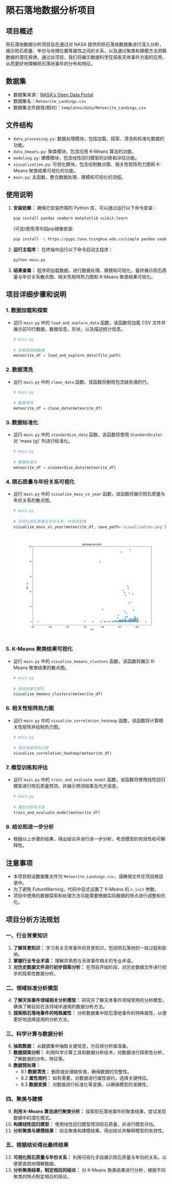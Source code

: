 # 陨石落地数据分析项目

## 项目概述
陨石落地数据分析项目旨在通过对 NASA 提供的陨石落地数据集进行深入分析，揭示陨石质量、年份与地理位置等属性之间的关系，以及通过聚类和建模方法洞察数据的潜在规律。通过此项目，我们将展示数据科学在探索天体事件方面的应用，从而更好地理解陨石落地事件的分布和特征。

## 数据集
- 数据集来源：[NASA's Open Data Portal](https://data.nasa.gov/Space-Science/Meteorite-Landings/gh4g-9sfh)
- 数据集名：`Meteorite_Landings.csv`
- 数据集文件路径(相对)：`templates/data/Meteorite_Landings.csv`

## 文件结构
- `data_processing.py`: 数据处理模块，包括加载、探索、清洗和标准化数据的功能。
- `data_kmeans.py`: 聚类模块，包含应用 K-Means 算法的功能。
- `modeling.py`: 建模模块，包含线性回归模型的训练和评估功能。
- `visualization.py`: 可视化模块，包含绘制散点图、相关性矩阵热力图和 K-Means 聚类结果可视化的功能。
- `main.py`: 主函数，整合数据处理、建模和可视化的流程。

## 使用说明
1. **安装依赖：** 确保已安装所需的 Python 库，可以通过运行以下命令安装：

    ```bash
    pip install pandas seaborn matplotlib scikit-learn
    ```
   (可选)使用清华园pip镜像安装:
    ```bash
    pip install -i https://pypi.tuna.tsinghua.edu.cn/simple pandas seaborn matplotlib scikit-learn
    ```

2. **运行主程序：** 在终端中运行以下命令启动主程序：

    ```bash
    python main.py
    ```

3. **结果查看：** 程序将加载数据，进行数据处理、建模和可视化，最终展示陨石质量与年份关系散点图、相关性矩阵热力图和 K-Means 聚类结果可视化。

## 项目详细步骤和说明
### 1. 数据加载和探索
- 运行 `main.py` 中的 `load_and_explore_data` 函数，该函数将加载 CSV 文件并展示前10行数据，数据信息，形状，以及描述统计信息。
  ```python
  # main.py
  
  # 加载和探索数据
  meteorite_df = load_and_explore_data(file_path)
  ```

### 2. 数据清洗
- 运行 `main.py` 中的 `clean_data` 函数，该函数将删除包含缺失值的行。
  ```python
  # main.py

  # 数据清洗
  meteorite_df = clean_data(meteorite_df)
  ```

### 3. 数据标准化
- 运行 `main.py` 中的 `standardize_data` 函数，该函数将使用 `StandardScaler` 对 'mass (g)' 列进行标准化。
  ```python
  # main.py

  # 数据标准化
  meteorite_df = standardize_data(meteorite_df)
  ```

### 4. 陨石质量与年份关系可视化
- 运行 `main.py` 中的 `visualize_mass_vs_year` 函数，该函数将展示陨石质量与年份关系的散点图。
  ```python
  # main.py

  # 可视化陨石质量与年份关系，并保存图表
  visualize_mass_vs_year(meteorite_df, save_path='visualization.png')
  ```

  ![可视化图表](./templates/plt_imgs/visualization.png)


### 5. K-Means 聚类结果可视化
- 运行 `main.py` 中的 `visualize_kmeans_clusters` 函数，该函数将展示 K-Means 聚类结果的散点图。
  ```python
  # main.py

  # 聚类结果可视化
  visualize_kmeans_clusters(meteorite_df)
  ```

### 6. 相关性矩阵热力图
- 运行 `main.py` 中的 `visualize_correlation_heatmap` 函数，该函数将计算相关性矩阵并绘制热力图。
  ```python
  # main.py

  # 相关性矩阵热力图
  visualize_correlation_heatmap(meteorite_df)
  ```

### 7. 模型训练和评估
- 运行 `main.py` 中的 `train_and_evaluate_model` 函数，该函数将使用线性回归模型进行陨石质量预测，并展示预测结果及均方误差。
  ```python
  # main.py

  # 模型训练和评估
  train_and_evaluate_model(meteorite_df)
  ```

### 8. 结论和进一步分析
- 根据以上步骤的结果，得出结论并进行进一步分析，考虑模型的有效性和可解释性。

## 注意事项
- 本项目假设数据集文件为 `Meteorite_Landings.csv`，请确保文件在项目根目录中。
- 为了避免 FutureWarning，代码中显式设置了 K-Means 的 `n_init` 参数。
- 项目中使用的数据探索和处理方法可能需要根据实际数据的特点进行调整和优化。

## 项目分析方法规划
### 一、行业背景知识
1. **了解背景知识：** 学习有关天体事件的背景知识，包括陨石落地的一般过程和影响。
2. **掌握行业专业术语：** 理解并熟悉与天体事件相关的专业术语。
3. **对历史数据文件进行初步探索分析：** 在项目开始阶段，对历史数据文件进行初步的探索性数据分析。

### 二、领域标准分析模型
4. **了解天体事件领域相关分析模型：** 研究并了解天体事件领域常用的分析模型，确保了解目前在该领域中通用的数据分析方法。
5. **探索陨石落地事件的特殊属性：** 分析数据集中陨石落地事件的特殊属性，以便更好地选择适用的分析方法。

### 三、科学计算与数据分析
6. **抽取数据：** 从数据集中抽取关键信息，为后续分析做准备。
7. **数据探索分析：** 利用科学计算工具和数据分析技术，对数据进行探索性分析，了解数据的分布、特征等。
8. **数据预处理：**
   - 8.1 **数据清洗：** 删除或处理缺失值，确保数据的完整性。
   - 8.2 **属性规约：** 如有需要，对数据进行属性规约，选择关键特征。
   - 8.3 **数据变换：** 对数据进行标准化等变换，以确保模型的准确性。

### 四、聚类与建模
9. **利用 K-Means 算法进行聚类分析：** 探索陨石落地事件的聚类结果，尝试发现数据中的潜在模式。
10. **构建线性回归模型：** 使用线性回归模型预测陨石质量，并进行模型评估。
11. **分析聚类与建模结果：** 综合聚类和建模结果，得出结论并解释模型的有效性。

### 五、根据结论得出最终结果
12. **可视化陨石质量与年份关系：** 利用可视化手段展示陨石质量与年份的关系，以便更直观地理解数据。
13. **分析聚类结果，制定相应的结论：** 对 K-Means 聚类结果进行分析，根据不同聚类的特点制定相应的结论。

